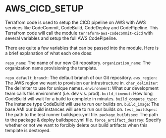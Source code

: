 # AWS_CICD_SETUP

Terrafrom code is used to setup the CICD pipeline on AWS with AWS services like CodeCommit, CodeBuild, CodeDeploy and CodePipeline.
This Terrafrom code will call the module `terraform-aws-codecommit-cicd` with several variables and setup the full AWS CodePipeline.


There are quite a few variables that can be passed into the module. Here is a brief explanation of what each one does:

`repo_name`: The name of our new Git repository.
`organization_name`: The organization name provisioning the template.

`repo_default_branch`: The default branch of our Git repository.
`aws_region`: The AWS region we want to provision our infrastructure in.
`char_delimiter`: The delimiter to use for unique names.
`environment`: What our development team calls this environment (i.e. dev v.s. prod).
`build_timeout`: How long CodeBuild will wait for a build to complete in minutes.
`build_compute_type`: The instance type CodeBuild will use to run our builds on.
`build_image`: The base AMI our build instances will use to run our builds on.
`test_buildspec`: The path to the test runner buildspec.yml file.
`package_buildspec`: The path to the package & deploy buildspec.yml file.
`force_artifact_destroy`: Specify whether or not we want to forcibly delete our build artifacts when this template is destroyed.

